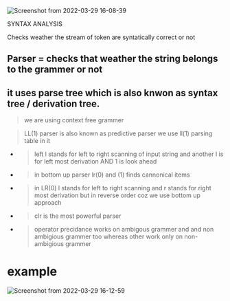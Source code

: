 ![Screenshot from 2022-03-29 16-08-39](https://user-images.githubusercontent.com/89020930/160593841-443c182d-2193-466c-8c8b-d028ff1c0d6f.png)


SYNTAX ANALYSIS 

Checks weather the stream of token are syntatically correct or not

## Parser = checks that weather the string belongs to the grammer or not 
## it uses parse tree which is also knwon as syntax tree / derivation tree.

> we are using context free grammer
 
> LL(1) parser is also known as predictive parser we use ll(1) parsing table in it 
- > left l stands for left to right scanning of input string and another l is for left most derivation AND 1 is look ahead 
- > in bottom up parser lr(0) and (1) finds cannonical items 
- > in LR(0) l stands for left to right scanning and r stands for right most derivation but in reverse order coz we use bottom up approach 
- > clr is the most powerful parser 
- > operator precidance works on ambigous grammer and and non ambigious grammer too whereas other work only on non-ambigious grammer 

# example 
![Screenshot from 2022-03-29 16-12-59](https://user-images.githubusercontent.com/89020930/160594661-d760d475-3f81-4f38-8380-4d93f3545904.png)
